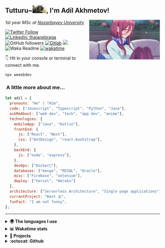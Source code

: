<h2>Tutturu~<img src="img/tuturu.gif" width="45" alt="">, I'm Adil Akhmetov! <img src="img/miku-dance.gif" width="50" alt=""></h2>
<img align='right' src="img/miku.gif" width="230" alt="">
<p><em>1st year MSc at <a href="https://nu.edu.kz/">Nazarbayev University</a>
<a href="https://sdu.edu.kz/"><img src="img/sdu-ahegao.svg" align="right" width="100" alt=""></a>
</em></p>

[![Twitter Follow](https://img.shields.io/twitter/follow/weeebdev?label=Follow)](https://twitter.com/intent/follow?screen_name=weeebdev)
[![Linkedin: thaianebraga](https://img.shields.io/badge/-adildev-blue?style=flat-square&logo=Linkedin&logoColor=white&link=https://www.linkedin.com/in/adildev/)](https://www.linkedin.com/in/adildev/)
![GitHub followers](https://img.shields.io/github/followers/weeebdev?label=Follow&style=flat-square)
[![Gitlab](https://img.shields.io/badge/Gitlab-weeebdev-orange?style=flat-square&logo=gitlab)](https://gitlab.com/weeebdev)
![](https://visitor-badge.glitch.me/badge?page_id=weeebdev.weeebdev)
![Waka Readme](https://github.com/weeebdev/weeebdev/workflows/Waka%20Readme/badge.svg)
[![wakatime](https://wakatime.com/badge/user/1fb6390f-222e-4088-8de8-840ef1443858.svg)](https://wakatime.com/@1fb6390f-222e-4088-8de8-840ef1443858)
<!-- [![Leetcode badge](https://leetcode-badge.chyroc.cn/?name=user3449f)](https://leetcode.com/user3449f/) -->

👇 Hit in your console or terminal to connect with me.

```bash
npx weeebdev
```

### <img src="https://media.giphy.com/media/VgCDAzcKvsR6OM0uWg/giphy.gif" width="50" alt=""> A little more about me...

```javascript
let adil = {
  pronouns: "He" | "Him",
  code: ["Javascript", "Typescript", "Python", "Java"],
  askMeAbout: ["web dev", "tech", "app dev", "anime"],
  technologies: {
    mobileApp: ["Java", "Kotlin"],
    frontEnd: {
      js: ["React", "Next"],
      css: ["AntDesign", "react-bootstrap"],
    },
    backEnd: {
      js: ["node", "express"],
    },
    devOps: ["Docker🐳"],
    databases: ["mongo", "MSSQL", "Oracle"],
    misc: ["Firebase", "selenium"],
    deploy: ["Vercel", "Heroku"]
  },
  architecture: ["Serverless Architecture", "Single page applications"],
  currentProject: "Rest ⛱",
  funFact: "I am not funny",
};
```

---

<details>
  <summary><b>🌍 The languages I use</b></summary>
  <hr>
  
  
| ⏰ Past month | ⌛️ Past Year |
|---|---|
| <a href="https://wakatime.com/@adildev"><img src="https://wakatime.com/share/@adilDev/4ebe423a-b427-4031-b073-d221b9528df7.svg" height="300px"></a> | <a href="https://wakatime.com/@adildev"><img src="https://wakatime.com/share/@adilDev/1b4a30f1-9a7f-47fe-b8d2-0fc90f37fcd3.svg" height="300px"></a> |
</details>

<details>
<summary><b>📊 Wakatime stats</b><br></summary>
<div>
<hr/>

<!--START_SECTION:waka-->
![Code Time](http://img.shields.io/badge/Code%20Time-2%2C803%20hrs%2029%20mins-blue)

![Profile Views](http://img.shields.io/badge/Profile%20Views-2-blue)

![Lines of code](https://img.shields.io/badge/From%20Hello%20World%20I%27ve%20Written-2%20Million%20lines%20of%20code-blue)

**🐱 My GitHub Data** 

> 🏆 588 Contributions in the Year 2022
 > 
> 📦 290.9 kB Used in GitHub's Storage 
 > 
> 💼 Opted to Hire
 > 
> 📜 49 Public Repositories 
 > 
> 🔑 12 Private Repositories  
 > 
**I'm a Night 🦉** 

```text
🌞 Morning    21 commits     █░░░░░░░░░░░░░░░░░░░░░░░░   4.73% 
🌆 Daytime    164 commits    █████████░░░░░░░░░░░░░░░░   36.94% 
🌃 Evening    247 commits    ██████████████░░░░░░░░░░░   55.63% 
🌙 Night      12 commits     ░░░░░░░░░░░░░░░░░░░░░░░░░   2.7%

```
📅 **I'm Most Productive on Monday** 

```text
Monday       128 commits    ███████░░░░░░░░░░░░░░░░░░   28.83% 
Tuesday      97 commits     █████░░░░░░░░░░░░░░░░░░░░   21.85% 
Wednesday    33 commits     █░░░░░░░░░░░░░░░░░░░░░░░░   7.43% 
Thursday     88 commits     █████░░░░░░░░░░░░░░░░░░░░   19.82% 
Friday       33 commits     █░░░░░░░░░░░░░░░░░░░░░░░░   7.43% 
Saturday     15 commits     ░░░░░░░░░░░░░░░░░░░░░░░░░   3.38% 
Sunday       50 commits     ██░░░░░░░░░░░░░░░░░░░░░░░   11.26%

```


📊 **This Week I Spent My Time On** 

```text
⌚︎ Time Zone: Asia/Almaty

💬 Programming Languages: 
Other                    9 hrs 44 mins       ███████████░░░░░░░░░░░░░░   43.6% 
Java                     7 hrs 51 mins       ████████░░░░░░░░░░░░░░░░░   35.16% 
Go                       1 hr 49 mins        ██░░░░░░░░░░░░░░░░░░░░░░░   8.15% 
TypeScript               1 hr 22 mins        █░░░░░░░░░░░░░░░░░░░░░░░░   6.14% 
YAML                     45 mins             ░░░░░░░░░░░░░░░░░░░░░░░░░   3.39%

🔥 Editors: 
VS Code                  13 hrs 27 mins      ███████████████░░░░░░░░░░   60.2% 
Histre                   7 hrs 54 mins       ████████░░░░░░░░░░░░░░░░░   35.39% 
Fish                     59 mins             █░░░░░░░░░░░░░░░░░░░░░░░░   4.41%

🐱‍💻 Projects: 
SPLAT Project            8 hrs 49 mins       █████████░░░░░░░░░░░░░░░░   39.47% 
Browsing                 7 hrs 54 mins       ████████░░░░░░░░░░░░░░░░░   35.39% 
griffon-projector        2 hrs 52 mins       ███░░░░░░░░░░░░░░░░░░░░░░   12.83% 
dar-dms-utils            1 hr 14 mins        █░░░░░░░░░░░░░░░░░░░░░░░░   5.58% 
Terminal                 59 mins             █░░░░░░░░░░░░░░░░░░░░░░░░   4.41%

💻 Operating System: 
Mac                      14 hrs 26 mins      ████████████████░░░░░░░░░   64.61% 
Unknown OS               7 hrs 54 mins       ████████░░░░░░░░░░░░░░░░░   35.39%

```

**I Mostly Code in JavaScript** 

```text
JavaScript               12 repos            ████░░░░░░░░░░░░░░░░░░░░░   17.65% 
Jupyter Notebook         12 repos            ████░░░░░░░░░░░░░░░░░░░░░   17.65% 
Go                       12 repos            ████░░░░░░░░░░░░░░░░░░░░░   17.65% 
HTML                     7 repos             ██░░░░░░░░░░░░░░░░░░░░░░░   10.29% 
Java                     6 repos             ██░░░░░░░░░░░░░░░░░░░░░░░   8.82%

```


**Timeline**

![Chart not found](https://raw.githubusercontent.com/weeebdev/weeebdev/master/charts/bar_graph.png) 


 Last Updated on 06/11/2022 01:26:45 UTC
<!--END_SECTION:waka-->
</div>
</details>

<details>
<summary><b>🧾 Projects</b></summary>
<hr>

|Project|Status|
|---|---|
|[![ReadMe Card](https://github-readme-stats.vercel.app/api/pin/?username=weeebdev&repo=waifu.pics&theme=dracula)](https://github.com/weeebdev/waifu.pics)|[![time tracker](https://wakatime.com/badge/github/weeebdev/waifu.pics.svg)](https://wakatime.com/badge/github/weeebdev/waifu.pics)|
|[![ReadMe Card](https://github-readme-stats.vercel.app/api/pin/?username=mentor-ship&repo=mentorship&theme=dracula)](https://github.com/Mentor-ship/Mentorship)|[![time tracker](https://wakatime.com/badge/github/Mentor-ship/Mentorship.svg)](https://wakatime.com/badge/github/Mentor-ship/Mentorship)|
|[![ReadMe Card](https://github-readme-stats.vercel.app/api/pin/?username=masters-and-Abu&repo=tolqyn&theme=dracula)](https://github.com/Masters-and-Abu/Tolqyn)|[![time tracker](https://wakatime.com/badge/github/Masters-and-Abu/Tolqyn.svg)](https://wakatime.com/badge/github/Masters-and-Abu/Tolqyn)|
|[![ReadMe Card](https://github-readme-stats.vercel.app/api/pin/?username=dracula&repo=unigram&theme=dracula)](https://github.com/dracula/unigram)||

</details>

<details>
  <summary><b>:octocat: Github</b></summary>
  <hr>
  <a href="https://sourcekarma.vercel.app/weeebdev"><img src="https://sourcekarma-og.vercel.app/api/weeebdev/github" alt="" align="left"/></a>
  <img src="https://github-readme-stats.vercel.app/api?username=weeebdev&show_icons=true&theme=dracula&hide_title=true&hide_rank=true&count_private=true" align="right"/>
</details>
<div align="center">
  <kbd>
    <img src="https://waifu.now.sh/sfw/hug" alt="">
  </kbd>
</div>

